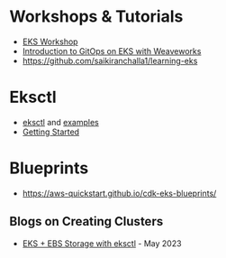 # Workshops & Tutorials
- [EKS Workshop](https://www.eksworkshop.com/docs/introduction)
- [Introduction to GitOps on EKS with Weaveworks](https://richardcase.github.io/)
- https://github.com/saikiranchalla1/learning-eks

# Eksctl
- [eksctl](https://eksctl.io/) and [examples](https://github.com/eksctl-io/eksctl/tree/main/examples)
- [Getting Started](https://docs.aws.amazon.com/eks/latest/userguide/getting-started-eksctl.html)

# Blueprints
- https://aws-quickstart.github.io/cdk-eks-blueprints/

## Blogs on Creating Clusters
- [EKS + EBS Storage with eksctl](https://joachim8675309.medium.com/eks-ebs-storage-with-eksctl-3e526f534215) - May 2023
